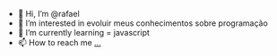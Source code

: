 - 👋 Hi, I’m @rafael
- 👀 I’m interested in evoluir meus conhecimentos sobre programação
- 🌱 I’m currently learning = javascript
- 📫 How to reach me [...](https://www.linkedin.com/in/rafael-aidar-15a866336/?trk=opento_sprofile_details)


<!---
razer-np/razer-np is a ✨ special ✨ repository because its `README.md` (this file) appears on your GitHub profile.
You can click the Preview link to take a look at your changes.
--->
